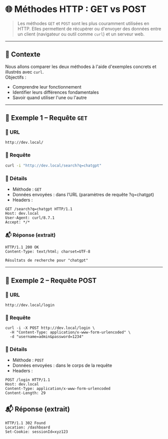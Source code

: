 # 🌐 Méthodes HTTP : GET vs POST

> Les méthodes `GET` et `POST` sont les plus couramment utilisées en HTTP. Elles permettent de récupérer ou d'envoyer des données entre un client (navigateur ou outil comme `curl`) et un serveur web.

---

## 📌 Contexte

Nous allons comparer les deux méthodes à l'aide d'exemples concrets et illustrés avec `curl`.  
Objectifs :

- Comprendre leur fonctionnement
- Identifier leurs différences fondamentales
- Savoir quand utiliser l'une ou l'autre

---

## 🔎 Exemple 1 – Requête `GET`

### 📍 URL
```text
http://dev.local/
```

### 📨 Requête
```bash
curl -i "http://dev.local/search?q=chatgpt"
```

### 🔁 Détails

- Méthode : `GET`
- Données envoyées : dans l’URL (paramètres de requête ?q=chatgpt)
- Headers :

```
GET /search?q=chatgpt HTTP/1.1
Host: dev.local
User-Agent: curl/8.7.1
Accept: */*
```

### 📬 Réponse (extrait)

```
HTTP/1.1 200 OK
Content-Type: text/html; charset=UTF-8

Résultats de recherche pour "chatgpt"
```

---

## 🧾 Exemple 2 – Requête POST

### 📍 URL

```text
http://dev.local/login
```

### 📨 Requête

```
curl -i -X POST http://dev.local/login \
  -H "Content-Type: application/x-www-form-urlencoded" \
  -d "username=admin&password=1234"
```

### 🔁 Détails

- Méthode : `POST`
- Données envoyées : dans le corps de la requête
- Headers :

```
POST /login HTTP/1.1
Host: dev.local
Content-Type: application/x-www-form-urlencoded
Content-Length: 29
```

## 📬 Réponse (extrait)

```
HTTP/1.1 302 Found
Location: /dashboard
Set-Cookie: sessionId=xyz123

```
